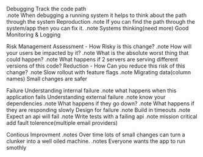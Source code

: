 Debugging
  Track the code path  
  .note When debugging a running system it helps to think about the path through the system
  Reproduction
  .note If you can find the path through the system/app then you can fix it.
  .note Systems thinking(need more)
  Good Monitoring & Logging 

Risk Management
  Assessment -  How Risky is this change?
  .note How will your users be impacted by it?
  .note What is the absolute worst thing that could happen?
  .note What happens if 2 servers are serving different versions of this code?
  Reduction - How Can you reduce this risk of this change?
  .note Slow rollout with feature flags
  .note Migrating data(column names)
  Small changes are safer

Failure
  Understanding internal failure
  .note what happens when this application fails
  Understanding external failure
  .note know your dependencies
  .note What happens if they go down?
  .note What happens if they are responding slowly
  Design for failure
  .note Build in timeouts
  .note Expect an api will fail
  .note Write tests with a failing api
  .note mission critical add fault tolerence(multiple email providers)

Contious Improvment
  .notes Over time lots of small changes can turn a clunker into a well oiled machine.
  .notes Everyone wants the app to run smothly

